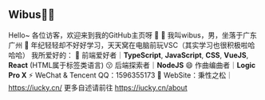 ## Wibus👨‍💻
Hello~ 各位访客，欢迎来到我的GitHub主页呀 👋
🔭 我叫wibus，男，坐落于广东广州
🌱 年纪轻轻却不好好学习，天天窝在电脑前玩VSC（其实学习也很积极啦哈哈哈）
我所爱好的：
🤔 前端爱好者｜**TypeScript**, **JavaScript**, **CSS**, **VueJS**, **React** (HTML属于标签类语言)
😗 后端探索者｜**NodeJS**
😄  作曲编曲者｜**Logic Pro X**
⚡ WeChat & Tencent QQ：1596355173
💬 WebSite：秉性之松｜https://iucky.cn/
更多自述请前往 https://iucky.cn/about

